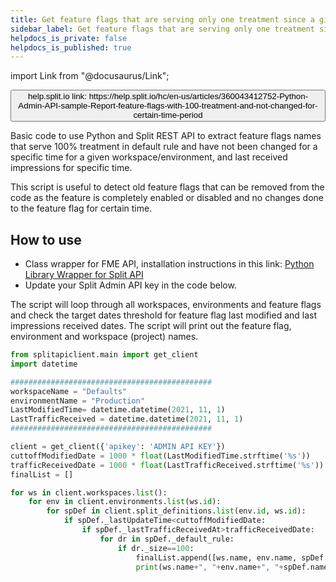 ```yaml
---
title: Get feature flags that are serving only one treatment since a given date
sidebar_label: Get feature flags that are serving only one treatment since a given date
helpdocs_is_private: false
helpdocs_is_published: true
---
```


import Link from "@docusaurus/Link";

<p>
  <button style={{borderRadius:'8px', border:'1px', fontFamily:'Courier New', fontWeight:'800', textAlign:'left'}}> help.split.io link: https://help.split.io/hc/en-us/articles/360043412752-Python-Admin-API-sample-Report-feature-flags-with-100-treatment-and-not-changed-for-certain-time-period </button>
</p>

Basic code to use Python and Split REST API to extract feature flags names that serve 100% treatment in default rule and have not been changed for a specific time for  a given workspace/environment, and last received impressions for specific time.

This script is useful to detect old feature flags that can be removed from the code as the feature is completely enabled or disabled and no changes done to the feature flag for certain time.

## How to use

 - Class wrapper for FME API, installation instructions in this link: [Python Library Wrapper for Split API](https://help.split.io/hc/en-us/articles/4412331052685)
 - Update your Split Admin API key in the code below.
 
 The script will loop through all workspaces, environments and feature flags and check the target dates threshold for feature flag last modified and last impressions received dates. The script will print out the feature flag, environment and workspace (project) names.

```python
from splitapiclient.main import get_client
import datetime

#############################################
workspaceName = "Defaults"
environmentName = "Production"
LastModifiedTime= datetime.datetime(2021, 11, 1)
LastTrafficReceived = datetime.datetime(2021, 11, 1)
#############################################

client = get_client({'apikey': 'ADMIN API KEY'})
cuttoffModifiedDate = 1000 * float(LastModifiedTime.strftime('%s'))
trafficReceivedDate = 1000 * float(LastTrafficReceived.strftime('%s'))
finalList = []

for ws in client.workspaces.list():
    for env in client.environments.list(ws.id):
        for spDef in client.split_definitions.list(env.id, ws.id):
            if spDef._lastUpdateTime<cuttoffModifiedDate:
                if spDef._lastTrafficReceivedAt>trafficReceivedDate:
                    for dr in spDef._default_rule:
                        if dr._size==100:
                            finalList.append([ws.name, env.name, spDef.name])
                            print(ws.name+", "+env.name+", "+spDef.name)
```